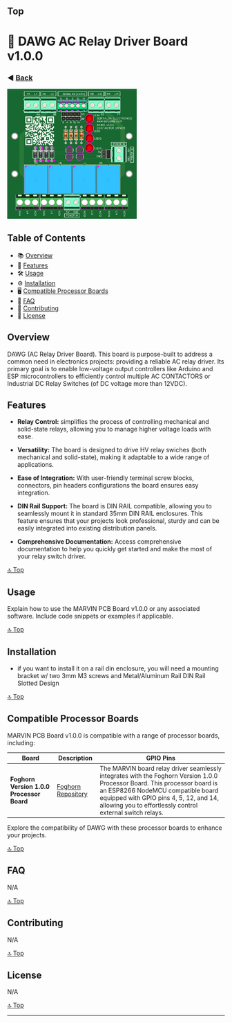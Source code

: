 ## Top
# 🎉 DAWG AC Relay Driver Board v1.0.0
### ◀️ [Back](/)
<img src="3dv1.png" alt="PCB Back" width="300">

<!--📷-->

## Table of Contents

- 📚 [Overview](#overview)
- 🎯 [Features](#features)
- 🛠️ [Usage](#usage)
- ⚙️ [Installation](#installation)
- 🖥️ [Compatible Processor Boards](#compatible-processor-boards)
- 🤝 [FAQ](#faq)
- 🤝 [Contributing](#contributing)
- 📝 [License](#license)


## Overview

DAWG (AC Relay Driver Board). This board is purpose-built to address a common need in electronics projects: providing a reliable AC relay driver. Its primary goal is to enable low-voltage output controllers like Arduino and ESP microcontrollers to efficiently control multiple AC CONTACTORS or Industrial DC Relay Switches (of DC voltage more than 12VDC).

## Features

- **Relay Control:** simplifies the process of controlling mechanical and solid-state relays, allowing you to manage higher voltage loads with ease.

- **Versatility:** The board is designed to drive HV relay swiches (both mechanical and solid-state), making it adaptable to a wide range of applications.

- **Ease of Integration:** With user-friendly terminal screw blocks, connectors, pin headers configurations the board ensures easy integration.

- **DIN Rail Support:** The board is DIN RAIL compatible, allowing you to seamlessly mount it in standard 35mm DIN RAIL enclosures. This feature ensures that your projects look professional, sturdy and can be easily integrated into existing distribution panels.
- **Comprehensive Documentation:** Access comprehensive documentation to help you quickly get started and make the most of your relay switch driver.

[🔝 Top](#top)

## Usage

Explain how to use the MARVIN PCB Board v1.0.0 or any associated software. Include code snippets or examples if applicable.

[🔝 Top](#top)

## Installation

- if you want to install it on a rail din enclosure, you will need a mounting bracket w/ two 3mm M3 screws and Metal/Aluminum Rail DIN Rail Slotted Design
  
[🔝 Top](#top)

## Compatible Processor Boards

MARVIN PCB Board v1.0.0 is compatible with a range of processor boards, including:

| Board                                  | Description                                                                                             | GPIO Pins                 |
|----------------------------------------|---------------------------------------------------------------------------------------------------------|---------------------------|
| **Foghorn Version 1.0.0 Processor Board** | [Foghorn Repository](https://github.com/seryalda/foghorn) | The MARVIN board relay driver seamlessly integrates with the Foghorn Version 1.0.0 Processor Board. This processor board is an ESP8266 NodeMCU compatible board equipped with GPIO pins 4, 5, 12, and 14, allowing you to effortlessly control external switch relays. | 4, 5, 12, 14              |

Explore the compatibility of DAWG with these processor boards to enhance your projects.

[🔝 Top](#top)

## FAQ

N/A

[🔝 Top](#top)

## Contributing

N/A

[🔝 Top](#top)

## License

N/A

[🔝 Top](#top)

---
